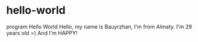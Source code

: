 # hello-world
program Hello World
Hello, my name is Bauyrzhan, I'm from Almaty. I'm 29 years old =) And I'm HAPPY!
